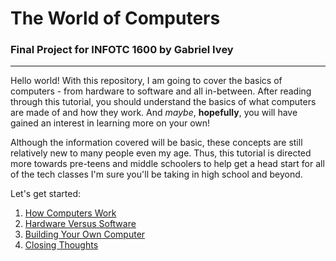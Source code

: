 # The World of Computers
### Final Project for INFOTC 1600 by Gabriel Ivey

---

Hello world! With this repository, I am going to cover the basics of computers - from hardware to software and all in-between. After reading through this tutorial, you should understand the basics of what computers are made of and how they work. And *maybe*, **hopefully**, you will have gained an interest in learning more on your own!

Although the information covered will be basic, these concepts are still relatively new to many people even my age. Thus, this tutorial is directed more towards pre-teens and middle schoolers to help get a head start for all of the tech classes I'm sure you'll be taking in high school and beyond.

Let's get started:
1. [How Computers Work](https://github.com/gabrielivey/Computers/tree/How-Computers-Work)
2. [Hardware Versus Software](https://github.com/gabrielivey/Computers/tree/Hardware-Versus-Software)
3. [Building Your Own Computer](https://github.com/gabrielivey/Computers/tree/Building-Your-Own-Computer)
4. [Closing Thoughts](https://github.com/gabrielivey/Computers/tree/Closing-Thoughts)

